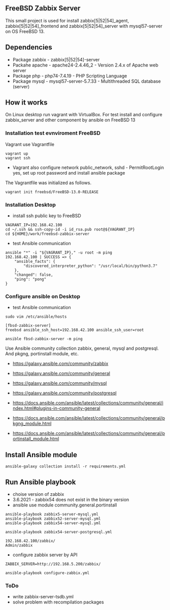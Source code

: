## FreeBSD Zabbix Server

This small project is used for install zabbix[5|52|54]_agent, zabbix[5|52|54]_frontend and
zabbix[5|52|54]_server with mysql57-server on OS FreeBSD 13.

## Dependencies

- Package zabbix - zabbix[5|52|54]-server
- Packahe apache - apache24-2.4.46_2 - Version 2.4.x of Apache web server
- Package php - php74-7.4.19 - PHP Scripting Language
- Package mysql - mysql57-server-5.7.33 - Multithreaded SQL database (server)

## How it works

On Linux desktop run vagrant with VirtualBox. For test install and configure
zabbix_server and other component by ansible on FreeBSD 13

### Installation test evnviroment FreeBSD

Vagrant use Vagrantfile

```console
vagrant up
vagrant ssh
```
- Vagrant also configure network public_network, sshd - PermitRootLogin yes, set up root password and install ansible package

The Vagrantfile was initialized as follows.
```console
vagrant init freebsd/FreeBSD-13.0-RELEASE
```

### Installation Desktop

- install ssh public key to FreeBSD

```console
VAGRANT_IP=192.168.42.100
cd ~/.ssh && ssh-copy-id -i id_rsa.pub root@${VAGRANT_IP}
cd ${HOME}/work/freebsd-zabbix-server
```
- test Ansible communication
```console
ansible "*" -i "${VAGRANT_IP}," -u root -m ping
192.168.42.100 | SUCCESS => {
    "ansible_facts": {
        "discovered_interpreter_python": "/usr/local/bin/python3.7"
    },
    "changed": false,
    "ping": "pong"
}
```
### Configure ansible on Desktop

- test Ansible communication

```console
sudo vim /etc/ansible/hosts

[fbsd-zabbix-server]
freebsd ansible_ssh_host=192.168.42.100 ansible_ssh_user=root

ansible fbsd-zabbix-server -m ping
```
Use Ansible community collection zabbix, general, mysql and postgresql. And pkgng, portinstall module, etc.

- https://galaxy.ansible.com/community/zabbix
- https://galaxy.ansible.com/community/general
- https://galaxy.ansible.com/community/mysql
- https://galaxy.ansible.com/community/postgresql

- https://docs.ansible.com/ansible/latest/collections/community/general/index.html#plugins-in-community-general
- https://docs.ansible.com/ansible/latest/collections/community/general/pkgng_module.html
- https://docs.ansible.com/ansible/latest/collections/community/general/portinstall_module.html

## Install Ansible module

```console
ansible-galaxy collection install -r requirements.yml
```

## Run Ansible playbook

- choise version of zabbix
- 3.6.2021 - zabbix54 does not exist in the binary version
- ansible use module community.general.portinstall

```console
ansible-playbook zabbix5-server-mysql.yml
ansible-playbook zabbix52-server-mysql.yml
ansible-playbook zabbix54-server-mysql.yml

ansible-playbook zabbix54-server-postgresql.yml
```

```console
192.168.42.100/zabbix/
Admin/zabbix
```

- configure zabbix server by API

```console
ZABBIX_SERVER=http://192.168.5.200/zabbix/

ansible-playbook configure-zabbix.yml
```

### ToDo

- write zabbix-server-tsdb.yml
- solve problem with recompilation packages
